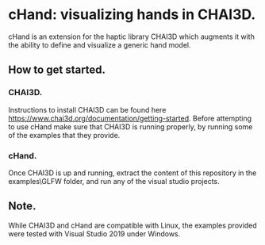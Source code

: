 # cHand:  visualizing  hands  in  CHAI3D.

cHand is an extension for the haptic library CHAI3D which augments it with the ability to define and visualize a generic hand model.

## How to get started.
### CHAI3D.
Instructions to install CHAI3D can be found here https://www.chai3d.org/documentation/getting-started. Before attempting to use cHand make sure that CHAI3D is running properly, by running some of the examples that they provide.

### cHand.
Once CHAI3D is up and running, extract the content of this repository in the examples\GLFW folder, and run any of the visual studio projects.

## Note.
While CHAI3D and cHand are compatible with Linux, the examples provided were tested with Visual Studio 2019 under Windows. 
